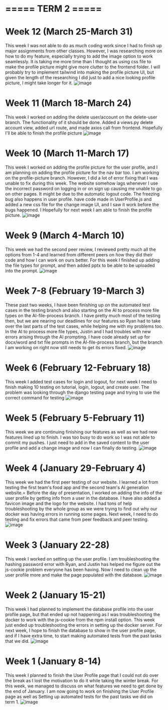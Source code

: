 # ===== TERM 2 =====
# Week 12 (March 25-March 31)
This week I was not able to do as much coding work since I had to finish up major assignments from other classes. However, I was researching more on how to do my feature, especially trying to add the image option to work seamlessly. It is taking me more time than I thought as using css file to make the profile picture might give more clutter to the frontend folder. I will probably try to implement tailwind into making the profile picture UI, but given the length of the researching I did just to add a nice looking profile picture, I might take longer for it.
![image](https://github.com/COSC-499-W2023/year-long-project-team-11/assets/60246855/69cdeaff-5471-4d3e-84f3-08e31d257fa2)

# Week 11 (March 18-March 24)
This week I worked on adding the delete user/account on the delete-user branch. The functionality of it should be done. Added a views.py delete account view, added url route, and made axios call from frontend. Hopefully I'll be able to finish the profile picture
![image](https://github.com/COSC-499-W2023/year-long-project-team-11/assets/60246855/f32baa4f-6efd-4666-913d-8a3f32082554)

# Week 10 (March 11-March 17)
This week I worked on adding the profile picture for the user profile, and I am planning on adding the profile picture for the nav bar too. I am working on the profile-picture branch. However, I did a lot of error fixing that I was unable to fix during this week. The website somehow lags whenever I use the incorrect password on logging in or on sign up causing me unable to go on other pages. It might be due to the automatic logout code. The freezing bug also happens in user profile.  have code made in UserProfile.js and added a new css file for the change image UI, and I saw it work before the bugs happened. I Hopefully for next week I am able to finish the profile picture.
![image](https://github.com/COSC-499-W2023/year-long-project-team-11/assets/60246855/4fa572a9-3de5-417c-8834-e1041c407372)

# Week 9 (March 4-March 10)
This week we had the second peer review, I reviewed pretty much all the options from 1-4 and learned from different peers on how they did their code and how I can work on ours better. For this week I finished up adding the file types for prompt, and then added pptx to be able to be uploaded into the prompt.
![image](https://github.com/COSC-499-W2023/year-long-project-team-11/assets/60246855/2141e585-4b0f-4d6c-b784-04e02d4f1065)

# Week 7-8 (February 19-March 3)
These past two weeks, I have been finishing up on the automated test cases in the testing branch and also starting on the AI to process more file types on the AI-file-process branch. I have pretty much most of the testing then, but we are nearing our deadlines for our features so Ryan had to take over the last parts of the test cases, while helping me with my problems too. In the AI to process more file types, Justin and I had troubles with new errors arising through the AI prompting. I have code already set up for docx/word and txt file prompts in the AI-file-process branch, but the branch I am working on right now still needs to get its errors fixed.
![image](https://github.com/COSC-499-W2023/year-long-project-team-11/assets/60246855/9b8cfa5d-bdd9-453c-a2c3-470ee29b45ac)

# Week 6 (February 12-February 18)
This week I added test cases for login and logout, for next week I need to finish making 10 testing on tutorial, login, logout, and create user. The problem was looking through the django testing page and trying to use the correct command for testing
![image](https://github.com/COSC-499-W2023/year-long-project-team-11/assets/60246855/03876c23-dd62-4d06-9af4-475fc7aac41f)

# Week 5 (February 5-February 11)
This week we are continuing finishing our features as well as we had new features lined up to finish. I was too busy to do work so I was not able to commit my pushes. I just need to add in the saved content to the user profile and add a change image and now I can finally do testing. 
![image](https://github.com/COSC-499-W2023/year-long-project-team-11/assets/60246855/a00915c0-44ee-4caa-960c-1ceef8432a79)

# Week 4 (January 29-February 4)
This week we had the first peer testing of our website. I learned a lot from testing the first team's food app and the second team's AI generation website.= Before the day of presentation, I worked on adding the info of the user profile by getting info from a user in the database. I have also added a favicon image and the logo for the website. I had tons of help troubleshooting by the whole group as we were trying to find out why our docker was having errors in running some pages. Next week, I need to do testing and fix errors that came from peer feedback and peer testing.
![image](https://github.com/COSC-499-W2023/year-long-project-team-11/assets/60246855/efb0c423-2b8c-49ee-a14c-fce1f31e26ea)

# Week 3 (January 22-28)
This week I worked on setting up the user profile. I am troubleshooting the hashing password error with Ryan, and Justin has helped me figure out the js-cookie problem everyone has been having. Now I need to clean up the user profile more and make the page populated with the database.
![image](https://github.com/COSC-499-W2023/year-long-project-team-11/assets/60246855/743b7bb2-ae9e-41a2-8b9f-e15bba932beb)

# Week 2 (January 15-21)
This week I had planned to implement the database profile into the user profile page, but that ended up not happening as I was troubleshooting the docker to work with the js-cookie from the npm install option. This week just ended up troubleshooting the errors in setting up the docker server. For next week, I hope to finish the database to show in the user profile page, and if I have extra time, to start making automated tests from the past tasks that we did.
![image](https://github.com/COSC-499-W2023/year-long-project-team-11/assets/60246855/f3244fbc-8c1a-4c58-9be6-6494492123ee)

# Week 1 (January 8-14)
This week I planned to finish the User Profile page that I could not do over the break as I lost the motivation to do it while taking the winter break. For this week, we managed to discuss on what features we need to get done by the end of January. I am now going to work on finishing the User Profile page as well as Setting up automated tests for the past tasks we did on term 1.
![image](https://github.com/COSC-499-W2023/year-long-project-team-11/assets/60246855/aed587e8-80ea-4477-9b8d-b07c57c596e8)



